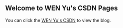 ## Welcome to WEN Yu's CSDN Pages

You can click the [WEN Yu's CSDN](https://blog.csdn.net/qq3553685) to view the blog.


